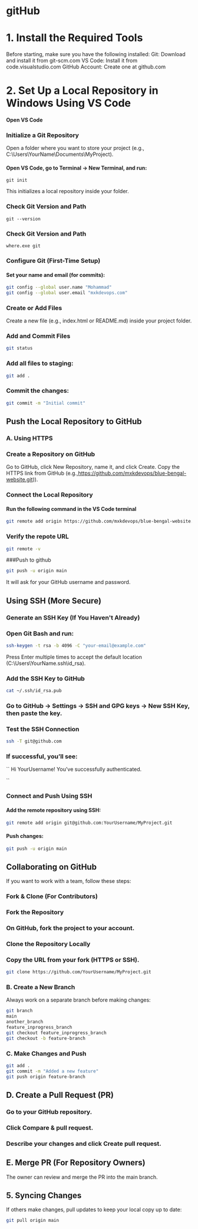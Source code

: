 # gitHub
# 1. Install the Required Tools

Before starting, make sure you have the following installed:
Git: Download and install it from git-scm.com
VS Code: Install it from code.visualstudio.com
GitHub Account: Create one at github.com

# 2. Set Up a Local Repository in Windows Using VS Code

#### Open VS Code
### Initialize a Git Repository

Open a folder where you want to store your project (e.g., C:\Users\YourName\Documents\MyProject).

#### Open VS Code, go to Terminal → New Terminal, and run:

```base
git init

```
This initializes a local repository inside your folder.

### Check Git Version and Path

```base
git --version
```
### Check Git Version and Path
```base
where.exe git
```
### Configure Git (First-Time Setup)
#### Set your name and email (for commits):

```bash
git config --global user.name "Mohammad"
git config --global user.email "mxkdevops.com"

```
###  Create or Add Files
Create a new file (e.g., index.html or README.md) inside your project folder.
### Add and Commit Files
```bash
git status
```
### Add all files to staging:
```bash
git add .
```

### Commit the changes:
```bash
git commit -m "Initial commit"
```

## Push the Local Repository to GitHub
###  A. Using HTTPS
### Create a Repository on GitHub

Go to GitHub, click New Repository, name it, and click Create.
Copy the HTTPS link from GitHub (e.g.,https://github.com/mxkdevops/blue-bengal-website.git)).

### Connect the Local Repository
####  Run the following command in the VS Code terminal
```bash
git remote add origin https://github.com/mxkdevops/blue-bengal-website.git

```
### Verify the repote URL
```bash
git remote -v
```
###Push to github 
```bash
git push -u origin main
```
It will ask for your GitHub username and password.

## Using SSH (More Secure)
### Generate an SSH Key (If You Haven't Already)

### Open Git Bash and run:
```bash
ssh-keygen -t rsa -b 4096 -C "your-email@example.com"
```
Press Enter multiple times to accept the default location (C:\Users\YourName\.ssh\id_rsa).

### Add the SSH Key to GitHub
```bash
cat ~/.ssh/id_rsa.pub
```

### Go to GitHub → Settings → SSH and GPG keys → New SSH Key, then paste the key.
### Test the SSH Connection

```bash
ssh -T git@github.com
```
### If successful, you’ll see:
``
Hi YourUsername! You've successfully authenticated.

``

### Connect and Push Using SSH
#### Add the remote repository using SSH:
```bash
git remote add origin git@github.com:YourUsername/MyProject.git
```
#### Push changes:
```bash
git push -u origin main

```
## Collaborating on GitHub
If you want to work with a team, follow these steps:

### Fork & Clone (For Contributors)
### Fork the Repository
### On GitHub, fork the project to your account.
### Clone the Repository Locally
### Copy the URL from your fork (HTTPS or SSH).
```bash
git clone https://github.com/YourUsername/MyProject.git
```
### B. Create a New Branch
Always work on a separate branch before making changes:
```bash
git branch 
main 
another_branch 
feature_inprogress_branch 
git checkout feature_inprogress_branch
git checkout -b feature-branch
```
### C. Make Changes and Push
```bash 
git add .
git commit -m "Added a new feature"
git push origin feature-branch

```


## D. Create a Pull Request (PR)
### Go to your GitHub repository.
### Click Compare & pull request.
### Describe your changes and click Create pull request.
## E. Merge PR (For Repository Owners)
The owner can review and merge the PR into the main branch.
## 5. Syncing Changes
If others make changes, pull updates to keep your local copy up to date:
```bash
git pull origin main
```
